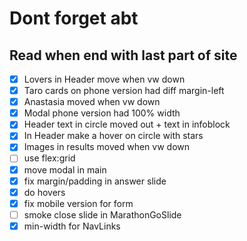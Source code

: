 # Dont forget abt
## Read when end with last part of site
- [x] Lovers in Header move when vw down
- [x] Taro cards on phone version had diff margin-left
- [x] Anastasia moved when vw down
- [x] Modal phone version had 100% width
- [x] Header text in circle moved out + text in infoblock
- [x] In Header make a hover on circle with stars
- [x] Images in results moved when vw down
- [ ] use flex:grid
- [x] move modal in main
- [x] fix margin/padding in answer slide
- [x] do hovers
- [x] fix mobile version for form
- [ ] smoke close slide in MarathonGoSlide
- [x] min-width for NavLinks